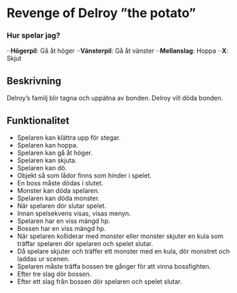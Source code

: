 # Revenge of Delroy ”the potato”

### Hur spelar jag?
⋅⋅**Högerpil**: Gå åt höger
⋅⋅**Vänsterpil**: Gå åt vänster
⋅⋅**Mellanslag**: Hoppa
⋅⋅**X**: Skjut

## Beskrivning
Delroy’s familj blir tagna och uppätna av bonden. Delroy vill döda bonden.

## Funktionalitet

- Spelaren kan klättra upp för stegar.
- Spelaren kan hoppa. 
- Spelaren kan gå åt höger. 
- Spelaren kan skjuta. 
- Spelaren kan dö.
- Objekt så som lådor finns som hinder i spelet. 
- En boss måste dödas i slutet. 
- Monster kan döda spelaren. 
- Spelaren kan döda monster. 
- När spelaren dör slutar spelet. 
- Innan spelsekvens visas, visas menyn. 
- Spelaren har en viss mängd hp. 
- Bossen har en viss mängd hp. 
- När spelaren kolliderar med monster eller monster skjuter en kula som träffar spelaren dör spelaren och spelet slutar. 
- Då spelare skjuter och träffer ett monster med en kula, dör monstret och laddas ur scenen. 
- Spelaren måste träffa bossen tre gånger för att vinna bossfighten. 
- Efter tre slag dör bossen. 
- Efter ett slag från bossen dör spelaren och spelet slutar.
